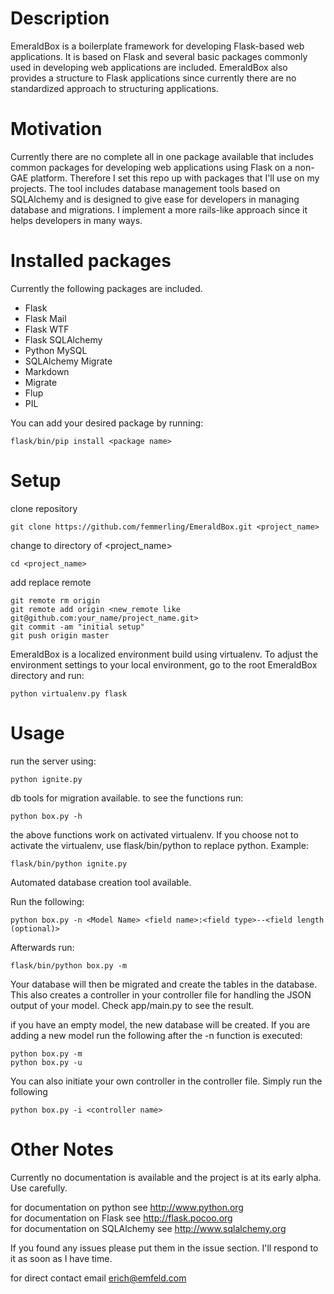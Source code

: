 # Description

EmeraldBox is a boilerplate framework for developing Flask-based web applications. 
It is based on Flask and several basic packages commonly used in developing web applications are included.
EmeraldBox also provides a structure to Flask applications since currently there are no standardized approach to structuring applications.

# Motivation
Currently there are no complete all in one package available that includes common packages for developing web applications using Flask on a non-GAE platform.
Therefore I set this repo up with packages that I'll use on my projects.
The tool includes database management tools based on SQLAlchemy and is designed to give ease for developers in managing database and migrations. I implement a more rails-like approach since it helps developers in many ways.

# Installed packages

Currently the following packages are included.
* Flask
* Flask Mail
* Flask WTF
* Flask SQLAlchemy
* Python MySQL
* SQLAlchemy Migrate
* Markdown
* Migrate
* Flup
* PIL

You can add your desired package by running:

    flask/bin/pip install <package name>

# Setup

clone repository

    git clone https://github.com/femmerling/EmeraldBox.git <project_name>

change to directory of <project_name>

    cd <project_name>

add replace remote

    git remote rm origin
    git remote add origin <new_remote like git@github.com:your_name/project_name.git>
    git commit -am "initial setup"
    git push origin master

EmeraldBox is a localized environment build using virtualenv.
To adjust the environment settings to your local environment, go to the root EmeraldBox directory and run:

	python virtualenv.py flask

# Usage

run the server using:
		
	python ignite.py

db tools for migration available. to see the functions run:

	python box.py -h

the above functions work on activated virtualenv. If you choose not to activate the virtualenv, use flask/bin/python to replace python.
Example:

	flask/bin/python ignite.py

Automated database creation tool available.

Run the following:

    python box.py -n <Model Name> <field name>:<field type>--<field length (optional)>

Afterwards run:

    flask/bin/python box.py -m

Your database will then be migrated and create the tables in the database. This also creates a controller in your controller file for handling the JSON output of your model.
Check app/main.py to see the result.

if you have an empty model, the new database will be created. If you are adding a new model run the following after the -n function is executed:

    python box.py -m
    python box.py -u

You can also initiate your own controller in the controller file.
Simply run the following

    python box.py -i <controller name>

# Other Notes

Currently no documentation is available and the project is at its early alpha. Use carefully.

for documentation on python see http://www.python.org <br>
for documentation on Flask see http://flask.pocoo.org <br>
for documentation on SQLAlchemy see http://www.sqlalchemy.org <br>

If you found any issues please put them in the issue section. I'll respond to it as soon as I have time.

for direct contact email erich@emfeld.com


